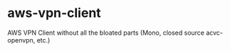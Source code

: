 # aws-vpn-client
AWS VPN Client without all the bloated parts (Mono, closed source acvc-openvpn, etc.)
